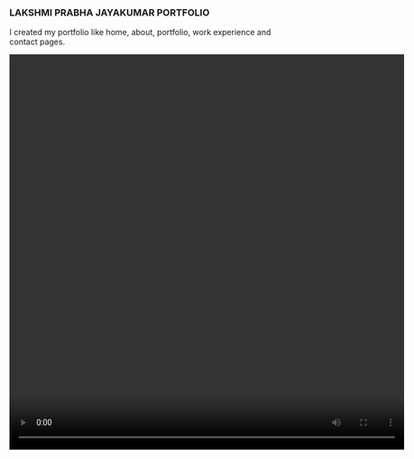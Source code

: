 ### LAKSHMI PRABHA JAYAKUMAR PORTFOLIO

 I created my portfolio like home, about, portfolio, work experience and contact pages.

 <video width="700" height="700" controls>
  <source src="./img/portfolio_video.mp4" type="video/mp4">
  </video>
